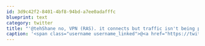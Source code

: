 ```yaml
---
id: 3d9c42f2-8401-4bf8-94bd-a7ee0adafffc
blueprint: text
category: twitter
title: "'@tehShane no, VPN (RAS). it connects but traffic isn't being passed through."
caption: '<span class="username username_linked">@<a href="https://twitter.com/tehShane" title="Shane Lawrence">tehShane</a></span> no, VPN (RAS). it connects but traffic isn''t being passed through.'
---
```

